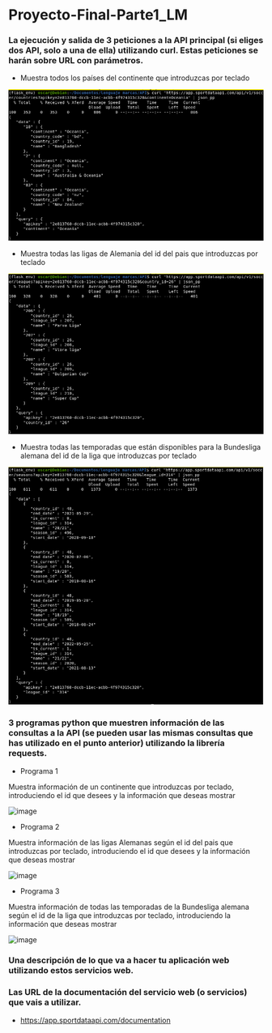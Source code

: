 # Proyecto-Final-Parte1_LM

### La ejecución y salida de 3 peticiones a la API principal (si eliges dos API, solo a una de ella) utilizando curl. Estas peticiones se harán sobre URL con parámetros.

* Muestra todos los países del continente que introduzcas por teclado

![image](https://github.com/oscarlucas22/Proyecto-Final-Parte1_LM/blob/main/img-curl/img-curl1.png)

* Muestra todas las ligas de Alemania del id del pais que introduzcas por teclado

![image](https://github.com/oscarlucas22/Proyecto-Final-Parte1_LM/blob/main/img-curl/img-curl2.png)

* Muestra todas las temporadas que están disponibles para la Bundesliga alemana del id de la liga que introduzcas por teclado

![image](https://github.com/oscarlucas22/Proyecto-Final-Parte1_LM/blob/main/img-curl/img-curl3.png)

### 3 programas python que muestren información de las consultas a la API (se pueden usar las mismas consultas que has utilizado en el punto anterior) utilizando la librería requests. 

* Programa 1

Muestra información de un continente que introduzcas por teclado, introduciendo el id que desees y la información que deseas mostrar

![image]()

* Programa 2

Muestra información de las ligas Alemanas según el id del pais que introduzcas por teclado, introduciendo el id que desees y la información que deseas mostrar 

![image]()

* Programa 3

Muestra información de todas las temporadas de la Bundesliga alemana según el id de la liga que introduzcas por teclado, introduciendo la información que deseas mostrar

![image]()

### Una descripción de lo que va a hacer tu aplicación web utilizando estos servicios web.

### Las URL de la documentación del servicio web (o servicios) que vais a utilizar.

* https://app.sportdataapi.com/documentation
